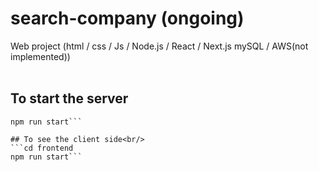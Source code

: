 # search-company (ongoing)

Web project (html / css / Js / Node.js / React / Next.js mySQL / AWS(not implemented))<br/><br/>

## To start the server<br/>
```cd backend
npm run start```

## To see the client side<br/>
```cd frontend
npm run start```
